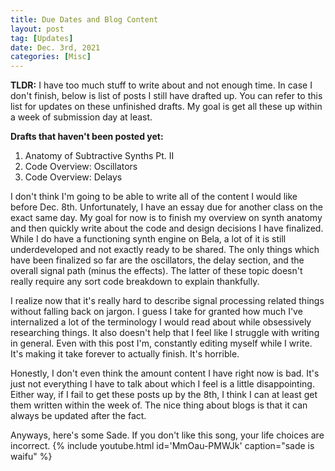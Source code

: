 ```yaml
---
title: Due Dates and Blog Content
layout: post
tag: [Updates]
date: Dec. 3rd, 2021
categories: [Misc]
---
```


**TLDR:** I have too much stuff to write about and not enough time. In case I don't finish, below is list of posts I still have drafted up. You can refer to this list for updates on these unfinished drafts. My goal is get all these up within a week of submission day at least.

**Drafts that haven't been posted yet:**
1. Anatomy of Subtractive Synths Pt. II
2. Code Overview: Oscillators
3. Code Overview: Delays

I don't think I'm going to be able to write all of the content I would like before Dec. 8th. Unfortunately, I have an essay due for another class on the exact same day. My goal for now is to finish my overview on synth anatomy and then quickly write about the code and design decisions I have finalized. While I do have a functioning synth engine on Bela, a lot of it is still underdeveloped and not exactly ready to be shared. The only things which have been finalized so far are the oscillators, the delay section, and the overall signal path (minus the effects). The latter of these topic doesn't really require any sort code breakdown to explain thankfully.

I realize now that it's really hard to describe signal processing related things without falling back on jargon. I guess I take for granted how much I've internalized a lot of the terminology I would read about while obsessively researching things. It also doesn't help that I feel like I struggle with writing in general. Even with this post I'm, constantly editing myself while I write. It's making it take forever to actually finish. It's horrible.

Honestly, I don't even think the amount content I have right now is bad. It's just not everything I have to talk about which I feel is a little disappointing. Either way, if I fail to get these posts up by the 8th, I think I can at least get them written within the week of. The nice thing about blogs is that it can always be updated after the fact.

Anyways, here's some Sade. If you don't like this song, your life choices are incorrect.
{% include youtube.html id='MmOau-PMWJk' caption="sade is waifu" %}
